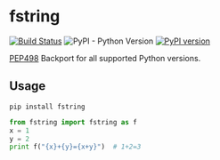 # fstring
[![Build Status](https://travis-ci.org/rinslow/fstring.svg?branch=master)](https://travis-ci.org/rinslow/fstring)
![PyPI - Python Version](https://img.shields.io/pypi/pyversions/fstring.svg)
[![PyPI version](https://badge.fury.io/py/fstring.svg)](https://badge.fury.io/py/fstring)

[PEP498](https://www.python.org/dev/peps/pep-0498/) Backport for all supported Python versions.

## Usage
```pip install fstring```

```python
from fstring import fstring as f
x = 1
y = 2
print f("{x}+{y}={x+y}")  # 1+2=3
```
